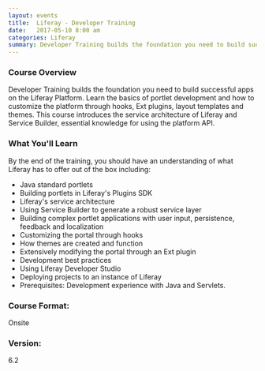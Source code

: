```yaml
---
layout: events
title:  Liferay - Developer Training
date:   2017-05-10 8:00 am
categories: Liferay
summary: Developer Training builds the foundation you need to build successful apps on the Liferay Platform. Learn the basics of portlet development and how to customize the platform through hooks, Ext plugins, layout templates and themes. 
---
```


### Course Overview
Developer Training builds the foundation you need to build successful apps on the Liferay Platform. 
Learn the basics of portlet development and how to customize the platform through hooks, Ext plugins, layout templates and themes. 
This course introduces the service architecture of Liferay and Service Builder, essential knowledge for using the platform API.

### What You'll Learn

By the end of the training, you should have an understanding of what Liferay has to offer out of the box including:

* Java standard portlets
* Building portlets in Liferay's Plugins SDK
* Liferay's service architecture
* Using Service Builder to generate a robust service layer
* Building complex portlet applications with user input, persistence, feedback and localization
* Customizing the portal through hooks
* How themes are created and function
* Extensively modifying the portal through an Ext plugin
* Development best practices
* Using Liferay Developer Studio
* Deploying projects to an instance of Liferay
* Prerequisites: Development experience with Java and Servlets.

### Course Format: 
Onsite

### Version: 
6.2
